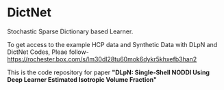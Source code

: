 # DictNet
Stochastic Sparse Dictionary based Learner.



To get access to the example HCP data and Synthetic Data with DLpN and DictNet Codes, Pleae follow-
https://rochester.box.com/s/lm30dl28tu60mok6dykr5khxefb3han2


This is the code repository for paper <b>"DLpN: Single-Shell NODDI Using Deep Learner Estimated Isotropic Volume Fraction"<b>

